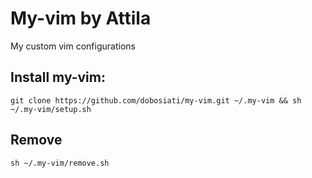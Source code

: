 # My-vim by Attila

My custom vim configurations

## Install my-vim:
```
git clone https://github.com/dobosiati/my-vim.git ~/.my-vim && sh ~/.my-vim/setup.sh
```

## Remove 
```
sh ~/.my-vim/remove.sh
```
